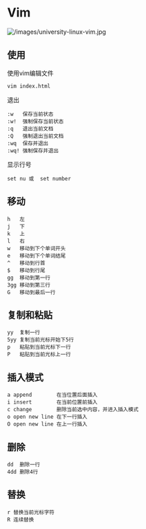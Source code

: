 # Vim

![/images/university-linux-vim.jpg](/images/university-linux-vim.jpg)

## 使用

使用vim编辑文件
```vim
vim index.html
```

退出
``` vim
:w   保存当前状态
:w!  强制保存当前状态
:q   退出当前文档
:Q   强制退出当前文档
:wq  保存并退出
:wq! 强制保存并退出
```

显示行号
``` vim
set nu 或  set number
```

## 移动
``` vim
h   左
j   下
k   上
l   右
w   移动到下个单词开头
e   移动到下个单词结尾
^   移动到行首
$   移动到行尾
gg  移动到第一行
3gg 移动到第三行
G   移动到最后一行
```

## 复制和粘贴
``` vim
yy  复制一行
5yy 复制当前光标开始下5行
p   粘贴到当前光标下一行
P   粘贴到当前光标上一行
```

## 插入模式
```vim
a append        在当位置后面插入
i insert        在当前位置前插入
c change        删除当前选中内容，并进入插入模式
o open new line 在下一行插入
O open new line 在上一行插入
```

## 删除
``` vim
dd  删除一行
4dd 删除4行
```

## 替换
``` vim
r 替换当前光标字符
R 连续替换
```
